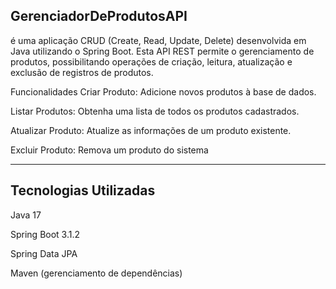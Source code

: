 GerenciadorDeProdutosAPI
--------------------------
é uma aplicação CRUD (Create, Read, Update, Delete) desenvolvida em Java utilizando o Spring Boot. Esta API REST permite o gerenciamento de produtos, possibilitando operações de criação, leitura, atualização e exclusão de registros de produtos.


Funcionalidades
Criar Produto: Adicione novos produtos à base de dados.

Listar Produtos: Obtenha uma lista de todos os produtos cadastrados.

Atualizar Produto: Atualize as informações de um produto existente.

Excluir Produto: Remova um produto do sistema

------------------------------------------------
Tecnologias Utilizadas
----------------------

Java 17

Spring Boot 3.1.2

Spring Data JPA

Maven (gerenciamento de dependências)
